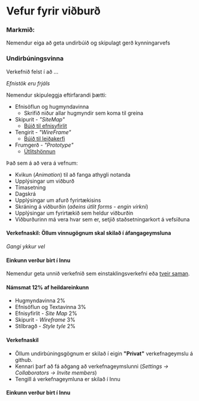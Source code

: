 # Vefur fyrir viðburð

### Markmið:

Nemendur eiga að geta undirbúið og skipulagt gerð kynningarvefs

### Undirbúningsvinna

Verkefnið felst í að ... 

_Efnistök eru frjáls_

Nemendur skipuleggja eftirfarandi þætti:

* Efnisöflun og hugmyndavinna
  * Skrifið niður allar hugmyndir sem koma til greina
* Skipurit - _"SiteMap"_
  * [Búið til efnisyfirlit](Sitemap.md)
* Tengirit - _"WireFrame"_
  * [Búið til leiðakerfi](wireframe/README.md)
* Frumgerð - _"Prototype"_ 
  * [Útlitshönnun](prototype/README.md)

Það sem á að vera á vefnum:

  * Kvikun (_Animation_) til að fanga athygli notanda
  * Upplýsingar um viðburð
  * Tímasetning
  * Dagskrá
  * Upplýsingar um afurð fyrirtækisins
  * Skráning á viðburðin (_aðeins útlit forms - engin virkni_)
  * Upplýsingar um fyrirtækið sem heldur viðburðin
  * Viðburðurinn má vera hvar sem er, setjið staðsetningarkort á vefsíðuna


#### Verkefnaskil: Öllum vinnugögnum skal skilað í áfangageymsluna 

_Gangi ykkur vel_  

#### Einkunn verður birt í Innu

Nemendur geta unnið verkefnið sem einstaklingsverkefni eða [tveir saman](Hópverkefni.md). 

#### Námsmat 12% af heildareinkunn

* Hugmyndavinna 2%
* Efnisöflun og Textavinna 3%
* Efnisyfirlit - _Site Map_ 2%
* Skipurit - _Wireframe_     3%
* Stílbragð - _Style tyle_  2%

#### Verkefnaskil

- Öllum undirbúningsgögnum er skilað í eigin **"Privat"** verkefnageymslu á github. 
- Kennari þarf að fá aðgang að verkefnageymslunni (_Settings -> Collaborators -> Invite members_)
- Tengill á verkefnageymluna er skilað í Innu

#### Einkunn verður birt í Innu
